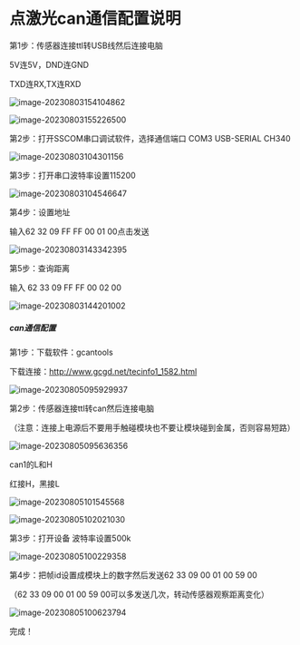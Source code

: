 # 点激光can通信配置说明

第1步：传感器连接ttl转USB线然后连接电脑

5V连5V，DND连GND

TXD连RX,TX连RXD

![image-20230803154104862](assets/点激光can通信配置说明.img/image-20230803154104862.png)

![image-20230803155226500](assets/点激光can通信配置说明.img/image-20230803155226500.png)

第2步：打开SSCOM串口调试软件，选择通信端口  COM3 USB-SERIAL CH340

![image-20230803104301156](assets/点激光can通信配置说明.img/image-20230803104301156.png)

第3步：打开串口波特率设置115200

![image-20230803104546647](assets/点激光can通信配置说明.img/image-20230803104546647.png)

第4步：设置地址

输入62 32 09 FF FF 00 01 00点击发送

![image-20230803143342395](assets/点激光can通信配置说明.img/image-20230803143342395.png)



第5步：查询距离

输入 62 33 09 FF FF 00 02 00

![image-20230803144201002](assets/点激光can通信配置说明.img/image-20230803144201002.png)



##### can通信配置

第1步：下载软件：gcantools

下载连接：http://www.gcgd.net/tecinfo1_1582.html

![image-20230805095929937](assets/点激光can通信配置说明.img/image-20230805095929937.png)



第2步：传感器连接ttl转can然后连接电脑

（注意：连接上电源后不要用手触碰模块也不要让模块碰到金属，否则容易短路）

![image-20230805095636356](assets/点激光can通信配置说明.img/image-20230805095636356.png)

can1的L和H

红接H，黑接L

![image-20230805101545568](assets/点激光can通信配置说明.img/image-20230805101545568.png)

![image-20230805102021030](assets/点激光can通信配置说明.img/image-20230805102021030.png)

第3步：打开设备 波特率设置500k

![image-20230805100229358](assets/点激光can通信配置说明.img/image-20230805100229358.png)

第4步：把帧id设置成模块上的数字然后发送62 33 09 00 01 00 59 00

（62 33 09 00 01 00 59 00可以多发送几次，转动传感器观察距离变化）

![image-20230805100623794](assets/点激光can通信配置说明.img/image-20230805100623794.png)

完成！